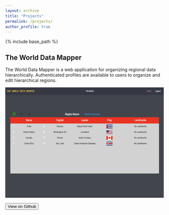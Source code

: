 ```yaml
---
layout: archive
title: "Projects"
permalink: /projects/
author_profile: true
---
```


{% include base_path %}

## The World Data Mapper

The World Data Mapper is a web application for organizing regional data hierarchically. Authenticated
profiles are available to users to organize and edit hierarchical regions.

<p align = "center">
<img src = "/images/The_World_Data_Mapper_Preview.png" width = "700" height = "350" >
</p>

<a href="https://github.com/kevinz1312/TheWorldMapper" align = "center">
<button class="btn btn--inverse">View on Github</button>
</a>

